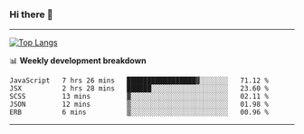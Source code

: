 ### Hi there 👋

-------
[![Top Langs](https://github-readme-stats.vercel.app/api/top-langs/?username=ashish-r)](https://github.com/anuraghazra/github-readme-stats)

📊 **Weekly development breakdown**
<!--START_SECTION:waka-->
```text
JavaScript   7 hrs 26 mins   █████████████████▓░░░░░░░   71.12 % 
JSX          2 hrs 28 mins   ██████░░░░░░░░░░░░░░░░░░░   23.60 % 
SCSS         13 mins         ▓░░░░░░░░░░░░░░░░░░░░░░░░   02.11 % 
JSON         12 mins         ▒░░░░░░░░░░░░░░░░░░░░░░░░   01.98 % 
ERB          6 mins          ▒░░░░░░░░░░░░░░░░░░░░░░░░   00.96 % 
```
<!--END_SECTION:waka-->
-------

<!--
**ashish-r/ashish-r** is a ✨ _special_ ✨ repository because its `README.md` (this file) appears on your GitHub profile.

Here are some ideas to get you started:

- 🔭 I’m currently working on ...
- 🌱 I’m currently learning ...
- 👯 I’m looking to collaborate on ...
- 🤔 I’m looking for help with ...
- 💬 Ask me about ...
- 📫 How to reach me: ...
- 😄 Pronouns: ...
- ⚡ Fun fact: ...
-->
